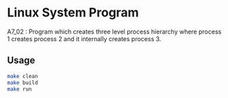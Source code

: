 # Linux System Program
A7_02 : Program which creates three level process hierarchy where process 1 creates
process 2 and it internally creates process 3.

## Usage
```bash
make clean
make build
make run
```
